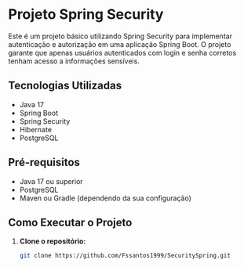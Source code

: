 # Projeto Spring Security

Este é um projeto básico utilizando Spring Security para implementar autenticação e autorização em uma aplicação Spring Boot. O projeto garante que apenas usuários autenticados com login e senha corretos tenham acesso a informações sensíveis.

## Tecnologias Utilizadas

- Java 17
- Spring Boot
- Spring Security
- Hibernate
- PostgreSQL

## Pré-requisitos

- Java 17 ou superior
- PostgreSQL
- Maven ou Gradle (dependendo da sua configuração)

## Como Executar o Projeto

1. **Clone o repositório:**
   ```bash
   git clone https://github.com/Fssantos1999/SecuritySpring.git
